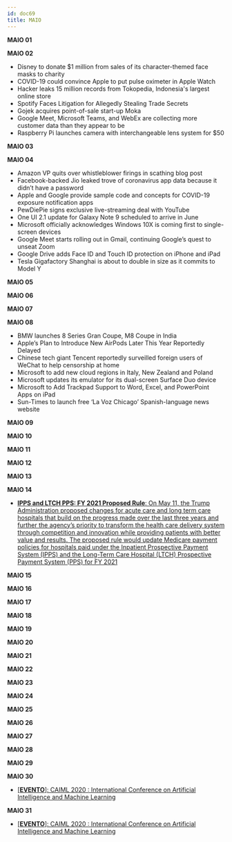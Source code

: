 ```yaml
---
id: doc69
title: MAIO
---
```


**MAIO 01**

**MAIO 02**

- Disney to donate $1 million from sales of its character-themed face masks to charity
- COVID-19 could convince Apple to put pulse oximeter in Apple Watch
- Hacker leaks 15 million records from Tokopedia, Indonesia's largest online store
- Spotify Faces Litigation for Allegedly Stealing Trade Secrets
- Gojek acquires point-of-sale start-up Moka
- Google Meet, Microsoft Teams, and WebEx are collecting more customer data than they appear to be
- Raspberry Pi launches camera with interchangeable lens system for $50

**MAIO 03**

**MAIO 04**

- Amazon VP quits over whistleblower firings in scathing blog post
- Facebook-backed Jio leaked trove of coronavirus app data because it didn’t have a password
- Apple and Google provide sample code and concepts for COVID-19 exposure notification apps
- PewDiePie signs exclusive live-streaming deal with YouTube
- One UI 2.1 update for Galaxy Note 9 scheduled to arrive in June
- Microsoft officially acknowledges Windows 10X is coming first to single-screen devices
- Google Meet starts rolling out in Gmail, continuing Google’s quest to unseat Zoom
- Google Drive adds Face ID and Touch ID protection on iPhone and iPad
- Tesla Gigafactory Shanghai is about to double in size as it commits to Model Y

**MAIO 05**

**MAIO 06**

**MAIO 07**

**MAIO 08**

- BMW launches 8 Series Gran Coupe, M8 Coupe in India
- Apple’s Plan to Introduce New AirPods Later This Year Reportedly Delayed
- Chinese tech giant Tencent reportedly surveilled foreign users of WeChat to help censorship at home
- Microsoft to add new cloud regions in Italy, New Zealand and Poland
- Microsoft updates its emulator for its dual-screen Surface Duo device
- Microsoft to Add Trackpad Support to Word, Excel, and PowerPoint Apps on iPad
- Sun-Times to launch free ‘La Voz Chicago’ Spanish-language news website

**MAIO 09**

**MAIO 10**

**MAIO 11**

**MAIO 12**

**MAIO 13**

**MAIO 14**

- [**IPPS and LTCH PPS: FY 2021 Proposed Rule**: On May 11, the Trump Administration proposed changes for acute care and long term care hospitals that build on the progress made over the last three years and further the agency’s priority to transform the health care delivery system through competition and innovation while providing patients with better value and results. The proposed rule would update Medicare payment policies for hospitals paid under the Inpatient Prospective Payment System (IPPS) and the Long-Term Care Hospital (LTCH) Prospective Payment System (PPS) for FY 2021](https://www.federalregister.gov/documents/2020/05/29/2020-10122/medicare-programs-hospital-inpatient-prospective-payment-systems-for-acute-care-hospitals-and-the)

**MAIO 15**

**MAIO 16**

**MAIO 17**

**MAIO 18**

**MAIO 19**

**MAIO 20**

**MAIO 21**

**MAIO 22**

**MAIO 23**

**MAIO 24**

**MAIO 25**

**MAIO 26**

**MAIO 27**

**MAIO 28**

**MAIO 29**

**MAIO 30**

- [[**EVENTO**]: CAIML 2020 : International Conference on Artificial Intelligence and Machine Learning](https://itcse2020.org/caiml/index.html)

**MAIO 31**

- [[**EVENTO**]: CAIML 2020 : International Conference on Artificial Intelligence and Machine Learning](https://itcse2020.org/caiml/index.html)

